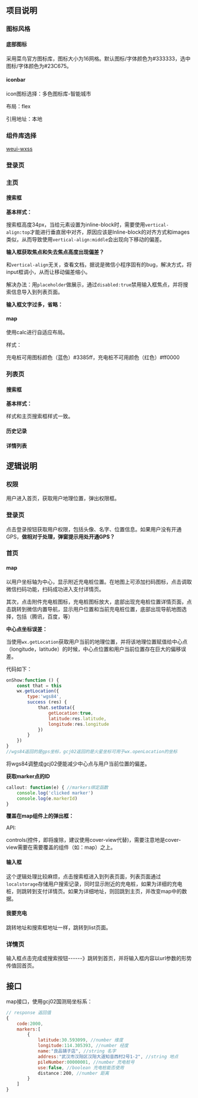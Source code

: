 ## 项目说明

### 图标风格

#### 底部图标

采用菜鸟官方图标库，图标大小为16网格。默认图标/字体颜色为#333333，选中图标/字体颜色为#23C675。

#### iconbar

icon图标选择：多色图标库-智能城市

布局：flex

引用地址：本地

### 组件库选择

[weui-wxss](https://github.com/Tencent/weui-wxss)

### 登录页



### 主页

#### 搜索框

**基本样式：**

搜索框高度34px，当给元素设置为inline-block时，需要使用`vertical-align:top`才能进行垂直居中对齐，原因应该是Inline-block的对齐方式和images类似，从而导致使用`vertical-align:middle`会出现向下移动的偏差。

**输入框获取焦点和失去焦点高度出现偏差？**

和`vertical-align`无关，查看文档，据说是微信小程序固有的bug，解决方式，将input框调小，从而让移动偏差缩小。

解决办法：用`placeholder`做展示，通过`disabled:true`禁用输入框焦点，并将搜索信息导入到列表页面。

**输入框文字过多，省略：**

#### map

使用calc进行自适应布局。

样式：

充电桩可用图标颜色（蓝色）#3385ff，充电桩不可用颜色（红色）#ff0000

### 列表页

#### 搜索框

**基本样式：**

样式和主页搜索框样式一致。

#### 历史记录

#### 详情列表



## 逻辑说明

### 权限

用户进入首页，获取用户地理位置，弹出权限框。

### 登录页

点击登录按钮获取用户权限，包括头像、名字、位置信息。如果用户没有开通GPS，**做相对于处理，弹窗提示用处开通GPS？**

### **首页**

#### map

以用户坐标轴为中心，显示附近充电桩位置。在地图上可添加扫码图标，点击调取微信扫码功能，扫码成功进入支付详情页。

其次，点击附件充电桩图标，充电桩图标放大，底部出现充电桩位置详情页面，点击跳转到微信内置导航，显示用户位置和当前充电桩位置，底部出现导航地图选择，包括（腾讯，百度，等）

**中心点坐标误差：**

当使用`wx.getLocation`获取用户当前的地理位置，并将该地理位置赋值给中心点（longitude，latitude）的时候，中心点位置和用户当前位置存在巨大的偏移误差。

代码如下：

```javascript
onShow:function () {
    const that = this
    wx.getLocation({
        type:'wgs84',
        success (res) {
            that.setData({
                getLocation:true,
                latitude:res.latitude,
                longitude:res.longitude
            })
        }
    })
}
//wgs84返回的是gps坐标，gcj02返回的是火星坐标可用于wx.openLocation的坐标
```

将wgs84调整成gcj02便能减少中心点与用户当前位置的偏差。

**获取marker点的ID**

```javascript
callout: function(e) { //markers绑定函数
    console.log('clicked marker')
    console.log(e.markerId)
}
```

**覆盖在map组件上的弹出框：**

API:

​	controls(控件，即将废除，建议使用cover-view代替)，需要注意地是cover-view需要在需要覆盖的组件（如：map）之上。



#### 输入框

这个逻辑处理比较麻烦，点击搜索框进入到列表页面，列表页面通过`localstorage`存储用户搜索记录，同时显示附近的充电桩，如果为详细的充电桩，则跳转到支付详情页。如果为详细地址，则回跳到主页，并改变map中的数据。

#### 我要充电

跳转地址和搜索框地址一样，跳转到list页面。

### 详情页

输入框点击完成或搜索按钮------》跳转到首页，并将输入框内容以url参数的形势传值回首页。



## 接口

map接口，使用gcj02国测局坐标系：

```javascript
// response 返回值
{
    code:2000,
    markers:[
        {
            latitude:30.593099, //number 维度
            longitude:114.305393, //number 经度
            name:"良品铺子店", //string 名字
            address:"武汉市汉阳区汉阳大道知音西村2号1-2", //string 地点
            pileNumber:00000001, //number 充电桩号
            use:false, //boolean 充电桩能否使用
            distance：200, //number 距离
        }
    ]
}
```





